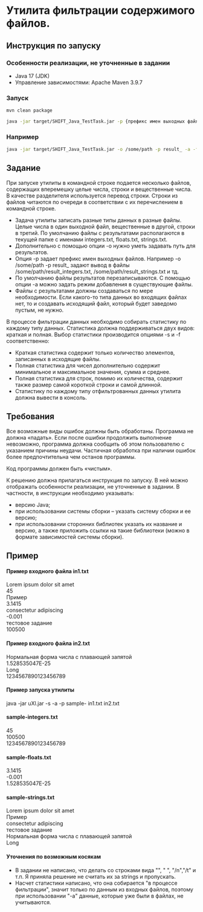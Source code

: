 # Утилита фильтрации содержимого файлов. 
## Инструкция по запуску
### Особенности реализации, не уточненные в задании
 - Java 17 (JDK)
 - Управление зависимостями: Apache Maven 3.9.7

### Запуск

```bash
mvn clean package

java -jar target/SHIFT_Java_TestTask.jar -p {префикс имен выходных файлов} {входные файлы} -s -f -a -o {путь для результатов}
```

### Например

```bash
java -jar target/SHIFT_Java_TestTask.jar -o /some/path -p result_ -a -f in1.txt in2.txt
```

## Задание
При запуске утилиты в командной строке подается несколько файлов, содержащих вперемешку целые числа, строки и вещественные числа. В качестве разделителя используется перевод строки. Строки из файлов читаются по очереди в соответствии с их перечислением в командной строке.
 - Задача утилиты записать разные типы данных в разные файлы. Целые числа в один выходной файл, вещественные в другой, строки в третий. По умолчанию файлы с результатами располагаются в текущей папке с именами integers.txt, floats.txt, strings.txt.
 - Дополнительно с помощью опции -o нужно уметь задавать путь для результатов.
 - Опция -p задает префикс имен выходных файлов. Например -o /some/path -p result_ задают вывод в файлы /some/path/result_integers.txt, /some/path/result_strings.txt и тд.
 - По умолчанию файлы результатов перезаписываются. С помощью опции -a можно задать режим добавления в существующие файлы.
 - Файлы с результатами должны создаваться по мере необходимости. Если какого-то типа данных во входящих файлах нет, то и создавать исходящий файл, который будет заведомо пустым, не нужно.

В процессе фильтрации данных необходимо собирать статистику по каждому типу данных. Статистика должна поддерживаться двух видов: краткая и полная. Выбор статистики производится опциями -s и -f соответственно:
 - Краткая статистика содержит только количество элементов, записанных в исходящие файлы.
 - Полная статистика для чисел дополнительно содержит минимальное и максимальное значения, сумма и среднее.
 - Полная статистика для строк, помимо их количества, содержит также размер самой короткой строки и самой длинной.
 - Статистику по каждому типу отфильтрованных данных утилита должна вывести в консоль.

## Требования
Все возможные виды ошибок должны быть обработаны. Программа не должна «падать». Если после ошибки продолжить выполнение невозможно, программа должна сообщить об этом пользователю с указанием причины неудачи. Частичная обработка при наличии ошибок более предпочтительна чем останов программы. 

Код программы должен быть «чистым».

К решению должна прилагаться инструкция по запуску. В ней можно отображать особенности реализации, не уточненные в задании. В частности, в инструкции необходимо указывать:
 - версию Java;
 - при использовании системы сборки – указать систему сборки и ее версию;
 - при использовании сторонних библиотек указать их название и версию, а также приложить ссылки на такие библиотеки (можно в формате зависимостей системы сборки).

## Пример
#### Пример входного файла in1.txt 
Lorem ipsum dolor sit amet  
45  
Пример  
3.1415  
consectetur adipiscing  
-0.001  
тестовое задание  
100500  

#### Пример входного файла in2.txt 
Нормальная форма числа с плавающей запятой  
1.528535047E-25  
Long  
1234567890123456789  

#### Пример запуска утилиты 
java -jar uXl.jar -s -a -p sample- in1.txt in2.txt 

#### sample-integers.txt 
45  
100500  
1234567890123456789  

#### sample-floats.txt 
3.1415  
-0.001  
1.528535047E-25  

#### sample-strings.txt
Lorem ipsum dolor sit amet  
Пример  
consectetur adipiscing  
тестовое задание  
Нормальная форма числа с плавающей запятой  
Long

#### Уточнения по возможным косякам
 - В задании не написано, что делать со строками вида "", " ", "/n","/t" и т.п. Я приняла решение не считать их за strings и пропускать.
 - Насчет статистики написано, что она собирается "в процессе фильтрации", значит только по данным из входных файлов, поэтому при использовании "-a" данные, которые уже были в файлах, не учитываются.